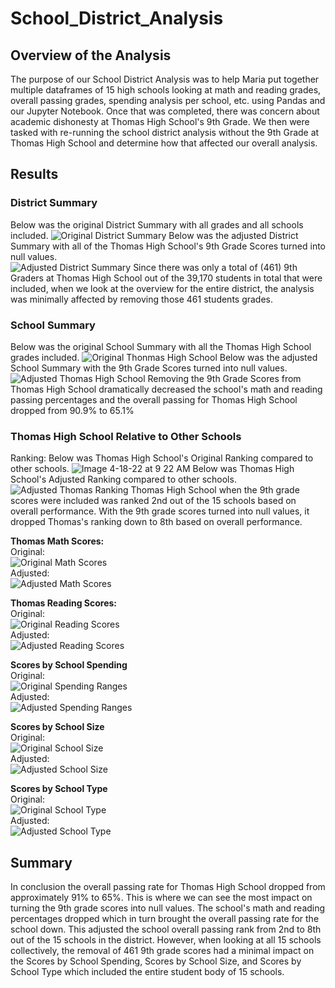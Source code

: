 # School_District_Analysis
## Overview of the Analysis
The purpose of our School District Analysis was to help Maria put together multiple dataframes of 15 high schools looking at math and reading grades, overall passing grades, spending analysis per school, etc. using Pandas and our Jupyter Notebook. Once that was completed, there was concern about academic dishonesty at Thomas High School's 9th Grade. We then were tasked with re-running the school district analysis without the 9th Grade at Thomas High School and determine how that affected our overall analysis.
## Results
### District Summary
Below was the original District Summary with all grades and all schools included.
![Original District Summary](https://user-images.githubusercontent.com/101950175/163832746-ec1d9a14-7c7f-4471-87b3-19cfc38fb72b.png)
Below was the adjusted District Summary with all of the Thomas High School's 9th Grade Scores turned into null values.  
![Adjusted District Summary](https://user-images.githubusercontent.com/101950175/163832759-23da95fe-1427-4f9d-98da-125372b0e547.png)
Since there was only a total of (461) 9th Graders at Thomas High School out of the 39,170 students in total that were included, when we look at the overview for the entire district, the analysis was minimally affected by removing those 461 students grades.  
### School Summary
Below was the original School Summary with all the Thomas High School grades included.
![Original Thonmas High School](https://user-images.githubusercontent.com/101950175/163838851-c9c3f28e-8359-45db-937b-7009bb280d69.png)
Below was the adjusted School Summary with the 9th Grade Scores turned into null values.
![Adjusted Thomas High School](https://user-images.githubusercontent.com/101950175/163837528-35d2ebd7-2884-4956-b8e8-15eac52f45d2.png)
Removing the 9th Grade Scores from Thomas High School dramatically decreased the school's math and reading passing percentages and the overall passing for Thomas High School dropped from 90.9% to 65.1%
### Thomas High School Relative to Other Schools
Ranking:
Below was Thomas High School's Original Ranking compared to other schools.
![Image 4-18-22 at 9 22 AM](https://user-images.githubusercontent.com/101950175/163840701-256fb147-e267-4cb9-9da9-06fcbebbb51f.png)
Below was Thomas High School's Adjusted Ranking compared to other schools.
![Adjusted Thomas Ranking](https://user-images.githubusercontent.com/101950175/163840337-639a13c9-19e8-48a2-8afa-915349e46c87.png)
Thomas High School when the 9th grade scores were included was ranked 2nd out of the 15 schools based on overall performance. With the 9th grade scores turned into null values, it dropped Thomas's ranking down to 8th based on overall performance.


**Thomas Math Scores:**<br/>
Original:<br/>
![Original Math Scores](https://user-images.githubusercontent.com/101950175/164274116-6a9e80a0-6830-4c42-8abe-b138b3d51397.png)<br/>
Adjusted:<br/>
![Adjusted Math Scores](https://user-images.githubusercontent.com/101950175/164274170-b26b968a-335b-46a4-b0f5-9dc29d55aa25.png)<br/>

**Thomas Reading Scores:**<br/>
Original:<br/>
![Original Reading Scores](https://user-images.githubusercontent.com/101950175/164274394-88397b46-2dc9-4a20-b854-2ae6be2ec825.png)<br/>
Adjusted:<br/>
![Adjusted Reading Scores](https://user-images.githubusercontent.com/101950175/164274445-44433941-a60e-4148-94c4-7ab382bee958.png)<br/>

**Scores by School Spending**<br/>
Original:<br/>
![Original Spending Ranges](https://user-images.githubusercontent.com/101950175/164274549-edfae795-a0d1-488e-83cf-b9c99de7eebc.png)<br/>
Adjusted:<br/>
![Adjusted Spending Ranges](https://user-images.githubusercontent.com/101950175/164274585-fbe4d2d2-7a33-4f1f-a735-292f21be984f.png)<br/>

**Scores by School Size**<br/>
Original:<br/>
![Original School Size](https://user-images.githubusercontent.com/101950175/164274641-ffd3ff27-65da-4582-b399-195dadaf5269.png)<br/>
Adjusted:<br/>
![Adjusted School Size](https://user-images.githubusercontent.com/101950175/164274728-0b8d17af-2b6c-40bf-8ace-989530abc2e5.png)<br/>

**Scores by School Type**<br/>
Original:<br/>
![Original School Type](https://user-images.githubusercontent.com/101950175/164274782-56c02aff-6cce-42a6-831a-52028cbfafd8.png)<br/>
Adjusted:<br/>
![Adjusted School Type](https://user-images.githubusercontent.com/101950175/164274814-68066383-5be6-4e2c-9d0e-7db58b74a0c4.png)<br/>

## Summary
In conclusion the overall passing rate for Thomas High School dropped from approximately 91% to 65%.  This is where we can see the most impact on turning the 9th grade scores into null values.  The school's math and reading percentages dropped which in turn brought the overall passing rate for the school down.  This adjusted the school overall passing rank from 2nd to 8th out of the 15 schools in the district. However, when looking at all 15 schools collectively, the removal of 461 9th grade scores had a minimal impact on the Scores by School Spending, Scores by School Size, and Scores by School Type which included the entire student body of 15 schools.  
